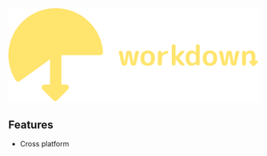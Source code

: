 <h align="center">
    <a href="https://github.com/workdown/"><img src="./assets/workdone_logo.svg" alt="Workdown"></a>
</h>

## Features

- Cross platform

